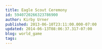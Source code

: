 ```yaml
---
title: Eagle Scout Ceremony
id: 5940720266323786900
author: Kirby Urner
published: 2013-06-10T23:11:00.000-07:00
updated: 2014-06-13T08:06:37.317-07:00
blog: world_game
tags: 
---
```


